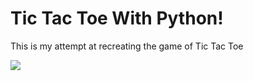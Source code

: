 # Tic Tac Toe With Python!
This is my attempt at recreating the game of Tic Tac Toe


![](https://github.com/neophyte-programmer/tic-tac-toe/blob/main/tictactoe.png?raw=true)

